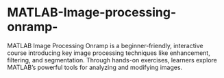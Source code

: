 # MATLAB-Image-processing-onramp-
MATLAB Image Processing Onramp is a beginner-friendly, interactive course introducing key image processing techniques like enhancement, filtering, and segmentation. Through hands-on exercises, learners explore MATLAB’s powerful tools for analyzing and modifying images. 
